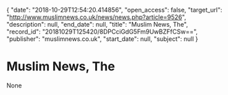 {
  "date": "2018-10-29T12:54:20.414856", 
  "open_access": false, 
  "target_url": "http://www.muslimnews.co.uk/news/news.php?article=9526", 
  "description": null, 
  "end_date": null, 
  "title": "Muslim News, The", 
  "record_id": "20181029T125420/8DPCciGdG5Fm9UwBZFfCSw==", 
  "publisher": "muslimnews.co.uk", 
  "start_date": null, 
  "subject": null
}

# Muslim News, The

None